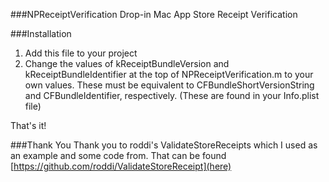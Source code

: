 ###NPReceiptVerification
Drop-in Mac App Store Receipt Verification

###Installation
1. Add this file to your project
2. Change the values of kReceiptBundleVersion and kReceiptBundleIdentifier at the top of NPReceiptVerification.m to your own values.
	These must be equivalent to CFBundleShortVersionString and CFBundleIdentifier, respectively. (These are found in your Info.plist file)

That's it!

###Thank You
Thank you to roddi's ValidateStoreReceipts which I used as an example and some code from.
That can be found [https://github.com/roddi/ValidateStoreReceipt](here)